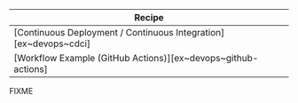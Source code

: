 | Recipe |
|--------|
| [Continuous Deployment / Continuous Integration][ex~devops~cdci] |
| [Workflow Example (GitHub Actions)][ex~devops~github-actions] |

<div class="hidden">
FIXME
</div>
